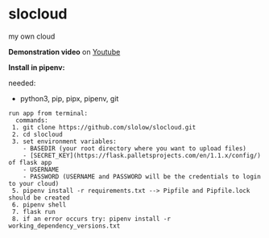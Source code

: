 # slocloud
my own cloud

**Demonstration video** on [Youtube](https://youtu.be/oixHn4sj0GY)

**Install in pipenv:**

  needed:

   - python3, pip, pipx, pipenv, git

    run app from terminal:
      commands:
     1. git clone https://github.com/slolow/slocloud.git
     2. cd slocloud
     3. set environment variables:
        - BASEDIR (your root directory where you want to upload files)
        - [SECRET_KEY](https://flask.palletsprojects.com/en/1.1.x/config/) of flask app 
        - USERNAME
        - PASSWORD (USERNAME and PASSWORD will be the credentials to login to your cloud)
     5. pipenv install -r requirements.txt --> Pipfile and Pipfile.lock should be created
     6. pipenv shell
     7. flask run
     8. if an error occurs try: pipenv install -r working_dependency_versions.txt
